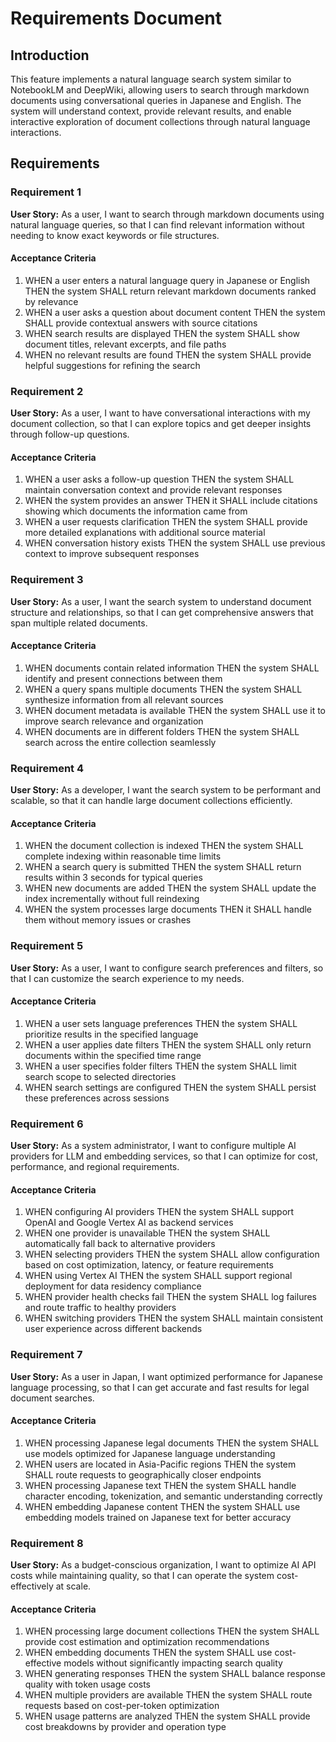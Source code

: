 # Requirements Document

## Introduction

This feature implements a natural language search system similar to NotebookLM and DeepWiki, allowing users to search through markdown documents using conversational queries in Japanese and English. The system will understand context, provide relevant results, and enable interactive exploration of document collections through natural language interactions.

## Requirements

### Requirement 1

**User Story:** As a user, I want to search through markdown documents using natural language queries, so that I can find relevant information without needing to know exact keywords or file structures.

#### Acceptance Criteria

1. WHEN a user enters a natural language query in Japanese or English THEN the system SHALL return relevant markdown documents ranked by relevance
2. WHEN a user asks a question about document content THEN the system SHALL provide contextual answers with source citations
3. WHEN search results are displayed THEN the system SHALL show document titles, relevant excerpts, and file paths
4. WHEN no relevant results are found THEN the system SHALL provide helpful suggestions for refining the search

### Requirement 2

**User Story:** As a user, I want to have conversational interactions with my document collection, so that I can explore topics and get deeper insights through follow-up questions.

#### Acceptance Criteria

1. WHEN a user asks a follow-up question THEN the system SHALL maintain conversation context and provide relevant responses
2. WHEN the system provides an answer THEN it SHALL include citations showing which documents the information came from
3. WHEN a user requests clarification THEN the system SHALL provide more detailed explanations with additional source material
4. WHEN conversation history exists THEN the system SHALL use previous context to improve subsequent responses

### Requirement 3

**User Story:** As a user, I want the search system to understand document structure and relationships, so that I can get comprehensive answers that span multiple related documents.

#### Acceptance Criteria

1. WHEN documents contain related information THEN the system SHALL identify and present connections between them
2. WHEN a query spans multiple documents THEN the system SHALL synthesize information from all relevant sources
3. WHEN document metadata is available THEN the system SHALL use it to improve search relevance and organization
4. WHEN documents are in different folders THEN the system SHALL search across the entire collection seamlessly

### Requirement 4

**User Story:** As a developer, I want the search system to be performant and scalable, so that it can handle large document collections efficiently.

#### Acceptance Criteria

1. WHEN the document collection is indexed THEN the system SHALL complete indexing within reasonable time limits
2. WHEN a search query is submitted THEN the system SHALL return results within 3 seconds for typical queries
3. WHEN new documents are added THEN the system SHALL update the index incrementally without full reindexing
4. WHEN the system processes large documents THEN it SHALL handle them without memory issues or crashes

### Requirement 5

**User Story:** As a user, I want to configure search preferences and filters, so that I can customize the search experience to my needs.

#### Acceptance Criteria

1. WHEN a user sets language preferences THEN the system SHALL prioritize results in the specified language
2. WHEN a user applies date filters THEN the system SHALL only return documents within the specified time range
3. WHEN a user specifies folder filters THEN the system SHALL limit search scope to selected directories
4. WHEN search settings are configured THEN the system SHALL persist these preferences across sessions

### Requirement 6

**User Story:** As a system administrator, I want to configure multiple AI providers for LLM and embedding services, so that I can optimize for cost, performance, and regional requirements.

#### Acceptance Criteria

1. WHEN configuring AI providers THEN the system SHALL support OpenAI and Google Vertex AI as backend services
2. WHEN one provider is unavailable THEN the system SHALL automatically fall back to alternative providers
3. WHEN selecting providers THEN the system SHALL allow configuration based on cost optimization, latency, or feature requirements
4. WHEN using Vertex AI THEN the system SHALL support regional deployment for data residency compliance
5. WHEN provider health checks fail THEN the system SHALL log failures and route traffic to healthy providers
6. WHEN switching providers THEN the system SHALL maintain consistent user experience across different backends

### Requirement 7

**User Story:** As a user in Japan, I want optimized performance for Japanese language processing, so that I can get accurate and fast results for legal document searches.

#### Acceptance Criteria

1. WHEN processing Japanese legal documents THEN the system SHALL use models optimized for Japanese language understanding
2. WHEN users are located in Asia-Pacific regions THEN the system SHALL route requests to geographically closer endpoints
3. WHEN processing Japanese text THEN the system SHALL handle character encoding, tokenization, and semantic understanding correctly
4. WHEN embedding Japanese content THEN the system SHALL use embedding models trained on Japanese text for better accuracy

### Requirement 8

**User Story:** As a budget-conscious organization, I want to optimize AI API costs while maintaining quality, so that I can operate the system cost-effectively at scale.

#### Acceptance Criteria

1. WHEN processing large document collections THEN the system SHALL provide cost estimation and optimization recommendations
2. WHEN embedding documents THEN the system SHALL use cost-effective models without significantly impacting search quality
3. WHEN generating responses THEN the system SHALL balance response quality with token usage costs
4. WHEN multiple providers are available THEN the system SHALL route requests based on cost-per-token optimization
5. WHEN usage patterns are analyzed THEN the system SHALL provide cost breakdowns by provider and operation type